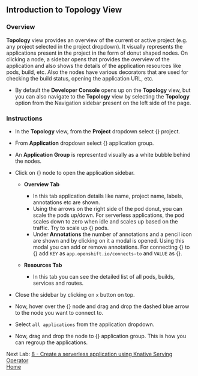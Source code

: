 ## Introduction to Topology View


### Overview
**Topology** view provides an overview of the current or active project (e.g. any project selected in the project dropdown). It visually represents the applications present in the project in the form of donut shaped nodes. On clicking a node, a sidebar opens that provides the overview of the application and also shows the details of the application resources like pods, build, etc. Also the nodes have various decorators that are used for checking the build status, opening the application URL, etc. 

- By default the **Developer Console** opens up on the **Topology** view, but you can also navigate to the **Topology** view by selecting the **Topology** option from the Navigation sidebar present on the left side of the page.


### Instructions

- In the **Topology** view, from the **Project** dropdown select {} project.
- From **Application** dropdown select {} application group.
- An **Application Group** is represented visually as a white bubble behind the nodes.
- Click on {} node to open the application sidebar.

  - **Overview Tab**

    - In this tab application details like name, project name, labels, annotations etc are shown.
    - Using the arrows on the right side of the pod donut, you can scale the pods up/down. For serverless applications, the pod scales down to zero when idle and scales up based on the traffic. Try to scale up {} pods. 
    - Under **Annotations** the number of annotations and a pencil icon are shown and by clicking on it a modal is opened. Using this modal you can add or remove annotations. For connecting {} to {} add `KEY` as `app.openshift.io/connects-to` and `VALUE` as {}. 

  - **Resources Tab**

    - In this tab you can see the detailed list of all pods, builds, services and routes. 
- Close the sidebar by clicking on `x` button on top.
- Now, hover over the {} node and drag and drop the dashed blue arrow to the node you want to connect to.
- Select `all applications` from the application dropdown.
- Now, drag and drop the node to {} application group. This is how you can regroup the applications.




Next Lab: [8 - Create a serverless application using Knative Serving Operator](./serverless.md)<br>
[Home](./README.md)